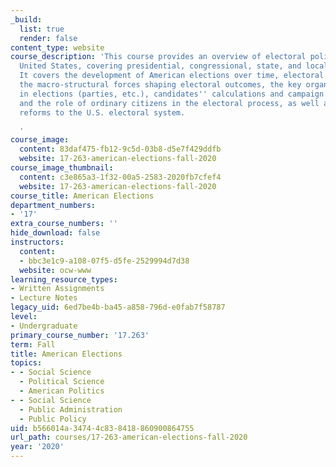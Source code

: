 ```yaml
---
_build:
  list: true
  render: false
content_type: website
course_description: 'This course provides an overview of electoral politics in the
  United States, covering presidential, congressional, state, and local elections.
  It covers the development of American elections over time, electoral rules and institutions,
  the macro-structural forces shaping electoral outcomes, the key organizations involved
  in elections (parties, etc.), candidates'' calculations and campaign strategies,
  and the role of ordinary citizens in the electoral process, as well as potential
  reforms to the U.S. electoral system.

  '
course_image:
  content: 83daf475-fb12-9c5d-03b8-d5e7f429ddfb
  website: 17-263-american-elections-fall-2020
course_image_thumbnail:
  content: c3e865a3-1f32-00a5-2583-2020fb7cfef4
  website: 17-263-american-elections-fall-2020
course_title: American Elections
department_numbers:
- '17'
extra_course_numbers: ''
hide_download: false
instructors:
  content:
  - bbc3e1c9-a108-07f5-d5fe-2529994d7d38
  website: ocw-www
learning_resource_types:
- Written Assignments
- Lecture Notes
legacy_uid: 6ed7be4b-ba45-a858-796d-e0fab7f58787
level:
- Undergraduate
primary_course_number: '17.263'
term: Fall
title: American Elections
topics:
- - Social Science
  - Political Science
  - American Politics
- - Social Science
  - Public Administration
  - Public Policy
uid: b566014a-3474-4c83-8418-860900864755
url_path: courses/17-263-american-elections-fall-2020
year: '2020'
---
```

